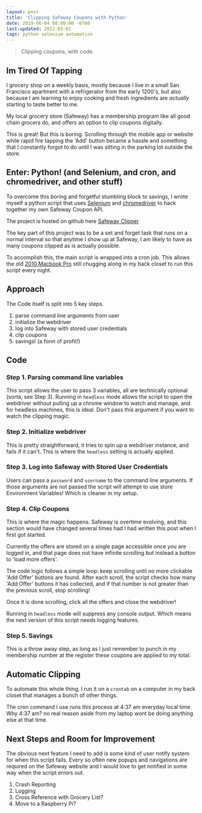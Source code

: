 ```yaml
---
layout: post
title: 'Clipping Safeway Coupons with Python'
date: 2019-06-04 08:00:00 -0700
last-updated: 2022-03-01
tags: python selenium automation
---
```


> Clipping coupons, with code.

## Im Tired Of Tapping

I grocery shop on a weekly basis, mostly because I live in a small San Francisco apartment with a
refrigerator from the early 1200's, but also because I am learning to enjoy cooking and fresh
ingredients are _actually_ starting to taste better to me.

My local grocery store (Safeway) has a membership program like all good chain grocers do, and offers
an option to clip coupons digitally.

This is great! But this is boring. Scrolling through the mobile app or website while rapid fire
tapping the 'Add' button became a hassle and something that I constantly forgot to do until I was
sitting in the parking lot outside the store.

## Enter: Python! (and Selenium, and cron, and chromedriver, and other stuff)

To overcome this boring and forgetful stumbling block to savings, I wrote myself a python script
that uses [Selenium][selenium-link] and [chromedriver][chromedriver-link] to hack together my own
Safeway Coupon API.

The project is hosted on github here [Safeway Clipper][safeway-clipper]

The key part of this project was to be a set and forget task that runs on a normal interval so that
anytime I show up at Safeway, I am likely to have as many coupons clipped as is actually possible.

To accomplish this, the main script is wrapped into a cron job. This allows the old [2010 Macbook
Pro][2010-macbook-pro] still chugging along in my back closet to run this script every night.

## Approach

The Code itself is split into 5 key steps.

1. parse command line arguments from user
2. initialize the webdriver
3. log into Safeway with stored user credentials
4. clip coupons
5. savings! (a form of profit!)

## Code

### Step 1. Parsing command line variables

This script allows the user to pass 3 variables, all are technically optional (sorta, see Step 3).
Running in `headless` mode allows the script to open the webdriver without pulling up a chrome
window to watch and manage, and for headless machines, this is ideal. Don't pass this argument if
you want to watch the clipping magic.

### Step 2. Initialize webdriver

This is pretty straightforward, it tries to spin up a webdriver instance, and fails if it can't.
This is where the `headless` setting is actually applied.

### Step 3. Log into Safeway with Stored User Credentials

Users can pass a `password` and `username` to the command line arguments. If those arguments are not
passed the script will attempt to use store Environment Variables! Which is cleaner in my setup.

### Step 4. Clip Coupons

This is where the magic happens. Safeway is overtime evolving, and this section would have changed
several times had I had written this post when I first got started.

Currently the offers are stored on a single page accessible once you are logged in, and that page
does not have infinite scrolling but instead a button to 'load more offers'.

The code logic follows a simple loop: keep scrolling until no more clickable 'Add Offer' buttons are
found. After each scroll, the script checks how many 'Add Offer' buttons it has collected, and if
that number is not greater than the previous scroll, stop scrolling!

Once it is done scrolling, click all the offers and close the webdriver!

Running in `headless` mode will suppress any console output. Which means the next version of this
script needs logging features.

### Step 5. Savings

This is a throw away step, as long as I just remember to punch in my membership number at the
register these coupons are applied to my total.

## Automatic Clipping

To automate this whole thing, I run it on a `crontab` on a computer in my back closet that manages a
bunch of other things.

The cron command I use runs this process at 4:37 am everyday local time. Why 4:37 am? no real reason
aside from my laptop wont be doing anything else at that time.

## Next Steps and Room for Improvement

The obvious next feature I need to add is some kind of user notify system for when this script
fails. Every so often new popups and navigations are required on the Safeway website and I would
love to get notified in some way when the script errors out.

1. Crash Reporting
2. Logging
3. Cross Reference with Grocery List?
4. Move to a Raspberry Pi?

[selenium-link]: https://www.seleniumhq.org
[chromedriver-link]: https://sites.google.com/a/chromium.org/chromedriver/downloads
[safeway-clipper]: https://www.github.com/samgutentag/safewayClipper
[2010-macbook-pro]: https://support.apple.com/kb/sp582?locale=en_US
